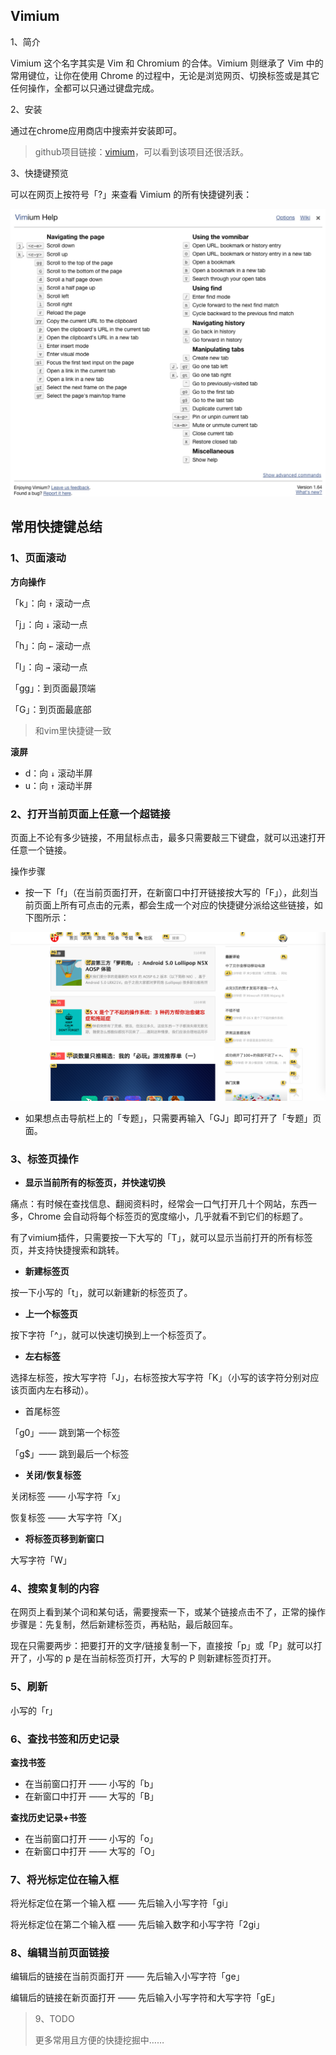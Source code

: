 ## Vimium

1、简介

Vimium 这个名字其实是 Vim 和 Chromium 的合体。Vimium 则继承了 Vim 中的常用键位，让你在使用 Chrome 的过程中，无论是浏览网页、切换标签或是其它任何操作，全都可以只通过键盘完成。

2、安装

通过在chrome应用商店中搜索并安装即可。

> github项目链接：[vimium](https://github.com/philc/vimium)，可以看到该项目还很活跃。

3、快捷键预览

可以在网页上按符号「?」来查看 Vimium 的所有快捷键列表：

![help](pic/vimium-help.jpg)

## 常用快捷键总结

### 1、页面滚动

**方向操作**

「k」：向 `↑` 滚动一点

「j」：向 `↓` 滚动一点

「h」：向 `←` 滚动一点

「l」：向 `→` 滚动一点

「gg」：到页面最顶端

「G」：到页面最底部

> 和vim里快捷键一致

**滚屏**

- d：向 `↓` 滚动半屏
- u：向 `↑` 滚动半屏

### 2、打开当前页面上任意一个超链接

页面上不论有多少链接，不用鼠标点击，最多只需要敲三下键盘，就可以迅速打开任意一个链接。

操作步骤

- 按一下「f」（在当前页面打开，在新窗口中打开链接按大写的「F」），此刻当前页面上所有可点击的元素，都会生成一个对应的快捷键分派给这些链接，如下图所示：

![label](pic/vimium-label.png)

- 如果想点击导航栏上的「专题」，只需要再输入「GJ」即可打开了「专题」页面。

### 3、标签页操作

- **显示当前所有的标签页，并快速切换**

痛点：有时候在查找信息、翻阅资料时，经常会一口气打开几十个网站，东西一多，Chrome 会自动将每个标签页的宽度缩小，几乎就看不到它们的标题了。

有了vimium插件，只需要按一下大写的「T」，就可以显示当前打开的所有标签页，并支持快捷搜索和跳转。

- **新建标签页**

按一下小写的「t」，就可以新建新的标签页了。

- **上一个标签页**

按下字符「^」，就可以快速切换到上一个标签页了。

- **左右标签**

选择左标签，按大写字符「J」，右标签按大写字符「K」（小写的该字符分别对应该页面内左右移动）。

- 首尾标签

「g0」—— 跳到第一个标签

「g$」—— 跳到最后一个标签

- **关闭/恢复标签**

关闭标签 —— 小写字符「x」

恢复标签 —— 大写字符「X」

- **将标签页移到新窗口**

大写字符「W」

### 4、搜索复制的内容

在网页上看到某个词和某句话，需要搜索一下，或某个链接点击不了，正常的操作步骤是：先复制，然后新建标签页，再粘贴，最后敲回车。

现在只需要两步：把要打开的文字/链接复制一下，直接按「p」或「P」就可以打开了，小写的 p 是在当前标签页打开，大写的 P 则新建标签页打开。 

### 5、刷新

小写的「r」

### 6、查找书签和历史记录

**查找书签**

- 在当前窗口打开 —— 小写的「b」
- 在新窗口中打开 —— 大写的「B」

**查找历史记录+书签**

- 在当前窗口打开 —— 小写的「o」
- 在新窗口中打开 —— 大写的「O」

### 7、将光标定位在输入框

将光标定位在第一个输入框 —— 先后输入小写字符「gi」

将光标定位在第二个输入框 —— 先后输入数字和小写字符「2gi」

### 8、编辑当前页面链接

编辑后的链接在当前页面打开 —— 先后输入小写字符「ge」

编辑后的链接在新页面打开 —— 先后输入小写字符和大写字符「gE」

> 9、TODO
>
> 更多常用且方便的快捷挖掘中……

